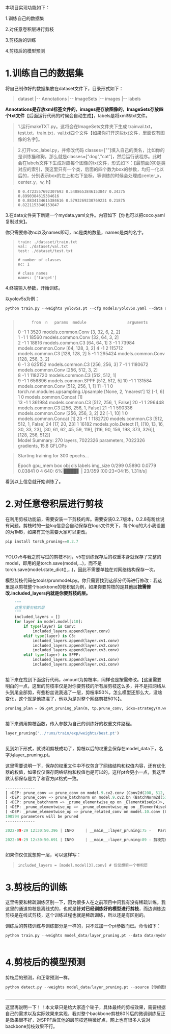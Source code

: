 本项目实现功能如下：

1.训练自己的数据集

2.对任意卷积层进行剪枝

3.剪枝后的训练

4.剪枝后的模型预测

# 1.训练自己的数据集

将自己制作好的数据集放在dataset文件下，目录形式如下：

> dataset
>  |-- Annotations
>  |-- ImageSets
>  |-- images
>  |-- labels

**Annotations是存放xml标签文件的**，**images是存放图像的**，**ImageSets存放四个txt文件**【后面运行代码的时候会自动生成】，labels是将xml转txt文件。

> 1.运行makeTXT.py。这将会在ImageSets文件夹下生成  trainval.txt，test.txt，train.txt，val.txt四个文件【如果你打开这些txt文件，里面仅有图像的名字】。

> 2.打开voc_label.py，并修改代码 classes=[""]填入自己的类名，比如你的是训练猫和狗，那么就是classes=["dog","cat"]，然后运行该程序。此时会在labels文件下生成对应每个图像的txt文件，形式如下：【最前面的0是类对应的索引，我这里只有一个类，后面的四个数为box的参数，均归一化以后的，分别表示box的左上和右下坐标，等训练的时候会处理成center_x，center_y，w, h】

> ```
> 0 0.4723557692307693 0.5408653846153847 0.34375 0.8990384615384616
> 0 0.8834134615384616 0.5793269230769231 0.21875 0.8221153846153847 
> ```

 

3.在data文件夹下新建一个mydata.yaml文件。内容如下【你也可以把coco.yaml复制过来】。

你只需要修改nc以及names即可，nc是类的数量，names是类的名字。

> ```
> train: ./dataset/train.txt
> val: ./dataset/val.txt
> test: ./dataset/test.txt
> 
> # number of classes
> nc: 1
> 
> # class names
> names: ['target']
> ```

4.终端输入参数，开始训练。 

以yolov5s为例：

```python
python train.py --weights yolov5s.pt --cfg models/yolov5s.yaml --data data/mydata.yaml
```

![点击并拖拽以移动](data:image/gif;base64,R0lGODlhAQABAPABAP///wAAACH5BAEKAAAALAAAAAABAAEAAAICRAEAOw==)

>  
>           from  n   params  module                  arguments
>   0         -1  1    3520  models.common.Conv            [3, 32, 6, 2, 2]        
>   1         -1  1   18560  models.common.Conv            [32, 64, 3, 2]         
>   2         -1  1   18816  models.common.C3             [64, 64, 1]
>   3         -1  1   73984  models.common.Conv            [64, 128, 3, 2]
>   4         -1  2   115712  models.common.C3             [128, 128, 2]
>   5         -1  1   295424  models.common.Conv            [128, 256, 3, 2]        
>   6         -1  3   625152  models.common.C3             [256, 256, 3]
>   7         -1  1  1180672  models.common.Conv            [256, 512, 3, 2]        
>   8         -1  1  1182720  models.common.C3             [512, 512, 1]         
>   9         -1  1   656896  models.common.SPPF            [512, 512, 5]
>  10         -1  1   131584  models.common.Conv            [512, 256, 1, 1]
>  11         -1  1     0  torch.nn.modules.upsampling.Upsample   [None, 2, 'nearest']
>  12      [-1, 6]  1     0  models.common.Concat           [1]              
>  13         -1  1   361984  models.common.C3             [512, 256, 1, False]
>  20         -1  1   296448  models.common.C3             [256, 256, 1, False]
>  21         -1  1   590336  models.common.Conv            [256, 256, 3, 2]
>  22      [-1, 10]  1     0  models.common.Concat           [1]
>  23         -1  1  1182720  models.common.C3             [512, 512, 1, False]
>  24    [17, 20, 23]  1   16182  models.yolo.Detect            [1, [[10, 13, 16, 30, 33, 23], [30, 61, 62, 45, 59, 119], [116, 90, 156, 198, 373, 326]], [128, 256, 512]]  
>  Model Summary: 270 layers, 7022326 parameters, 7022326 gradients, 15.8 GFLOPs

> Starting training for 300 epochs...
>
>    Epoch  gpu_mem    box    obj    cls   labels  img_size
>     0/299   0.589G   0.0779  0.03841     0     4    640:  6%|████▋                                   | 23/359 [00:23<04:15,  1.31it/s] 
>
>  

看到以上信息就开始训练了。 

# 2.对任意卷积层进行剪枝

在利用剪枝功能前，需要安装一下剪枝的库。需要安装0.2.7版本，0.2.8有粉丝说有问题。剪枝时的一些log信息会自动保存在logs文件夹下，每个log的大小我设置的为1MB，如果有其他需要大家可以更改。

```python
pip install torch_pruning==0.2.7
```

![点击并拖拽以移动](data:image/gif;base64,R0lGODlhAQABAPABAP///wAAACH5BAEKAAAALAAAAAABAAEAAAICRAEAOw==)

YOLOv5与我之前写过的剪枝不同，v5在训练保存后的权重本身就保存了完整的model，即用的是torch.save(model,...)，而不是torch.save(model.state_dict(),...)，因此不需要单独在对网络结构保存一次。 

模型剪枝代码在tools/prunmodel.py。你只需要找到这部分代码进行修改：我这里是以剪枝整个backbone的卷积层为例，如果你要剪枝的是其他层**按需修改.included_layers内就是你要剪枝的层。**

```python
    """
    这里写要剪枝的层
    """
    included_layers = []
    for layer in model.model[:10]:
        if type(layer) is Conv:
            included_layers.append(layer.conv)
        elif type(layer) is C3:
            included_layers.append(layer.cv1.conv)
            included_layers.append(layer.cv2.conv)
            included_layers.append(layer.cv3.conv)
        elif type(layer) is SPPF:
            included_layers.append(layer.cv1.conv)
            included_layers.append(layer.cv2.conv)
```

![点击并拖拽以移动](data:image/gif;base64,R0lGODlhAQABAPABAP///wAAACH5BAEKAAAALAAAAAABAAEAAAICRAEAOw==)

 接下来在找到下面这行代码，amount为剪枝率，同样也是按需修改。【这里需要明白的一点，这里的剪枝率仅是对你要剪枝的所有层剪枝这么多，并不是把网络从头到尾全部剪，有些粉丝说我选了一层，剪枝率50%，怎么模型还那么大，没啥变化，这个就是他搞混了，他以为是对整个网络剪枝50%】。

```python
pruning_plan = DG.get_pruning_plan(m, tp.prune_conv, idxs=strategy(m.weight, amount=0.8))
```

![点击并拖拽以移动](data:image/gif;base64,R0lGODlhAQABAPABAP///wAAACH5BAEKAAAALAAAAAABAAEAAAICRAEAOw==)

接下来调用剪枝函数，传入参数为自己的训练好的权重文件路径。

```python
layer_pruning('../runs/train/exp/weights/best.pt')
```

![点击并拖拽以移动](data:image/gif;base64,R0lGODlhAQABAPABAP///wAAACH5BAEKAAAALAAAAAABAAEAAAICRAEAOw==)

 见到如下形式，就说明剪枝成功了，剪枝以后的权重会保存在model_data下，名字为layer_pruning.pt。

这里需要说明一下，保存的权重文件中不仅包含了网络结构和权值内容，还有优化器的权值，如果仅仅保存网络结构和权值也是可以的，这样pt会更小一点，我这里默认都保存是为了和官方pt格式一致。

```python
-------------
[ <DEP: prune_conv => prune_conv on model.9.cv2.conv (Conv2d(208, 512, kernel_size=(1, 1), stride=(1, 1), bias=False))>, Index=[0, 1, 2, 3, 7, 8, 10, 11, 12, 13, 16, 17, 18, 19, 21, 22, 23, 25, 27, 28, 29, 30, 31, 32, 33, 34, 36, 37, 38, 39, 40, 41, 42, 43, 44, 45, 46, 47, 48, 49, 50, 51, 53, 54, 56, 57, 58, 59, 60, 61, 62, 63, 65, 67, 69, 70, 71, 72, 73, 74, 76, 77, 78, 79, 80, 81, 82, 83, 84, 85, 86, 87, 89, 90, 91, 92, 95, 96, 97, 99, 100, 102, 103, 104, 105, 106, 107, 109, 110, 111, 113, 114, 115, 117, 118, 119, 120, 121, 122, 123, 124, 125, 126, 127, 128, 129, 130, 132, 133, 135, 137, 139, 142, 143, 144, 146, 148, 150, 152, 153, 154, 155, 156, 157, 158, 159, 161, 162, 163, 164, 165, 166, 167, 168, 169, 170, 171, 173, 174, 178, 179, 180, 181, 182, 183, 184, 185, 186, 187, 188, 189, 191, 192, 193, 194, 195, 196, 197, 198, 199, 200, 201, 202, 203, 204, 205, 206, 207, 208, 209, 210, 211, 212, 213, 215, 216, 217, 219, 220, 221, 222, 223, 224, 225, 226, 228, 229, 230, 232, 233, 234, 235, 236, 237, 239, 240, 241, 242, 243, 246, 247, 248, 249, 251, 252, 253, 254, 257, 258, 259, 260, 263, 264, 265, 266, 267, 268, 270, 271, 272, 273, 274, 275, 276, 277, 278, 280, 281, 282, 283, 284, 285, 286, 287, 288, 292, 293, 294, 295, 296, 297, 299, 301, 302, 303, 306, 307, 308, 309, 310, 311, 312, 313, 314, 315, 317, 318, 321, 322, 323, 324, 325, 326, 327, 329, 330, 331, 332, 334, 335, 338, 339, 341, 342, 343, 344, 346, 347, 349, 351, 353, 354, 355, 356, 357, 358, 359, 361, 362, 363, 364, 365, 366, 368, 369, 370, 372, 373, 374, 375, 378, 379, 381, 382, 383, 385, 386, 387, 388, 389, 390, 391, 392, 393, 395, 396, 397, 398, 399, 401, 402, 403, 404, 405, 407, 408, 411, 413, 414, 415, 416, 418, 419, 420, 421, 422, 423, 425, 426, 427, 428, 429, 430, 431, 432, 433, 434, 435, 436, 437, 438, 440, 441, 442, 443, 444, 445, 446, 448, 449, 451, 452, 453, 454, 455, 456, 457, 458, 459, 461, 463, 465, 466, 468, 470, 472, 473, 474, 475, 476, 477, 478, 479, 480, 482, 483, 484, 485, 486, 487, 488, 490, 491, 492, 493, 494, 495, 496, 497, 498, 499, 500, 502, 503, 505, 506, 507, 510, 511], NumPruned=85072]
[ <DEP: prune_conv => prune_batchnorm on model.9.cv2.bn (BatchNorm2d(512, eps=0.001, momentum=0.03, affine=True, track_running_stats=True))>, Index=[0, 1, 2, 3, 7, 8, 10, 11, 12, 13, 16, 17, 18, 19, 21, 22, 23, 25, 27, 28, 29, 30, 31, 32, 33, 34, 36, 37, 38, 39, 40, 41, 42, 43, 44, 45, 46, 47, 48, 49, 50, 51, 53, 54, 56, 57, 58, 59, 60, 61, 62, 63, 65, 67, 69, 70, 71, 72, 73, 74, 76, 77, 78, 79, 80, 81, 82, 83, 84, 85, 86, 87, 89, 90, 91, 92, 95, 96, 97, 99, 100, 102, 103, 104, 105, 106, 107, 109, 110, 111, 113, 114, 115, 117, 118, 119, 120, 121, 122, 123, 124, 125, 126, 127, 128, 129, 130, 132, 133, 135, 137, 139, 142, 143, 144, 146, 148, 150, 152, 153, 154, 155, 156, 157, 158, 159, 161, 162, 163, 164, 165, 166, 167, 168, 169, 170, 171, 173, 174, 178, 179, 180, 181, 182, 183, 184, 185, 186, 187, 188, 189, 191, 192, 193, 194, 195, 196, 197, 198, 199, 200, 201, 202, 203, 204, 205, 206, 207, 208, 209, 210, 211, 212, 213, 215, 216, 217, 219, 220, 221, 222, 223, 224, 225, 226, 228, 229, 230, 232, 233, 234, 235, 236, 237, 239, 240, 241, 242, 243, 246, 247, 248, 249, 251, 252, 253, 254, 257, 258, 259, 260, 263, 264, 265, 266, 267, 268, 270, 271, 272, 273, 274, 275, 276, 277, 278, 280, 281, 282, 283, 284, 285, 286, 287, 288, 292, 293, 294, 295, 296, 297, 299, 301, 302, 303, 306, 307, 308, 309, 310, 311, 312, 313, 314, 315, 317, 318, 321, 322, 323, 324, 325, 326, 327, 329, 330, 331, 332, 334, 335, 338, 339, 341, 342, 343, 344, 346, 347, 349, 351, 353, 354, 355, 356, 357, 358, 359, 361, 362, 363, 364, 365, 366, 368, 369, 370, 372, 373, 374, 375, 378, 379, 381, 382, 383, 385, 386, 387, 388, 389, 390, 391, 392, 393, 395, 396, 397, 398, 399, 401, 402, 403, 404, 405, 407, 408, 411, 413, 414, 415, 416, 418, 419, 420, 421, 422, 423, 425, 426, 427, 428, 429, 430, 431, 432, 433, 434, 435, 436, 437, 438, 440, 441, 442, 443, 444, 445, 446, 448, 449, 451, 452, 453, 454, 455, 456, 457, 458, 459, 461, 463, 465, 466, 468, 470, 472, 473, 474, 475, 476, 477, 478, 479, 480, 482, 483, 484, 485, 486, 487, 488, 490, 491, 492, 493, 494, 495, 496, 497, 498, 499, 500, 502, 503, 505, 506, 507, 510, 511], NumPruned=818]
[ <DEP: prune_batchnorm => _prune_elementwise_op on _ElementWiseOp()>, Index=[0, 1, 2, 3, 7, 8, 10, 11, 12, 13, 16, 17, 18, 19, 21, 22, 23, 25, 27, 28, 29, 30, 31, 32, 33, 34, 36, 37, 38, 39, 40, 41, 42, 43, 44, 45, 46, 47, 48, 49, 50, 51, 53, 54, 56, 57, 58, 59, 60, 61, 62, 63, 65, 67, 69, 70, 71, 72, 73, 74, 76, 77, 78, 79, 80, 81, 82, 83, 84, 85, 86, 87, 89, 90, 91, 92, 95, 96, 97, 99, 100, 102, 103, 104, 105, 106, 107, 109, 110, 111, 113, 114, 115, 117, 118, 119, 120, 121, 122, 123, 124, 125, 126, 127, 128, 129, 130, 132, 133, 135, 137, 139, 142, 143, 144, 146, 148, 150, 152, 153, 154, 155, 156, 157, 158, 159, 161, 162, 163, 164, 165, 166, 167, 168, 169, 170, 171, 173, 174, 178, 179, 180, 181, 182, 183, 184, 185, 186, 187, 188, 189, 191, 192, 193, 194, 195, 196, 197, 198, 199, 200, 201, 202, 203, 204, 205, 206, 207, 208, 209, 210, 211, 212, 213, 215, 216, 217, 219, 220, 221, 222, 223, 224, 225, 226, 228, 229, 230, 232, 233, 234, 235, 236, 237, 239, 240, 241, 242, 243, 246, 247, 248, 249, 251, 252, 253, 254, 257, 258, 259, 260, 263, 264, 265, 266, 267, 268, 270, 271, 272, 273, 274, 275, 276, 277, 278, 280, 281, 282, 283, 284, 285, 286, 287, 288, 292, 293, 294, 295, 296, 297, 299, 301, 302, 303, 306, 307, 308, 309, 310, 311, 312, 313, 314, 315, 317, 318, 321, 322, 323, 324, 325, 326, 327, 329, 330, 331, 332, 334, 335, 338, 339, 341, 342, 343, 344, 346, 347, 349, 351, 353, 354, 355, 356, 357, 358, 359, 361, 362, 363, 364, 365, 366, 368, 369, 370, 372, 373, 374, 375, 378, 379, 381, 382, 383, 385, 386, 387, 388, 389, 390, 391, 392, 393, 395, 396, 397, 398, 399, 401, 402, 403, 404, 405, 407, 408, 411, 413, 414, 415, 416, 418, 419, 420, 421, 422, 423, 425, 426, 427, 428, 429, 430, 431, 432, 433, 434, 435, 436, 437, 438, 440, 441, 442, 443, 444, 445, 446, 448, 449, 451, 452, 453, 454, 455, 456, 457, 458, 459, 461, 463, 465, 466, 468, 470, 472, 473, 474, 475, 476, 477, 478, 479, 480, 482, 483, 484, 485, 486, 487, 488, 490, 491, 492, 493, 494, 495, 496, 497, 498, 499, 500, 502, 503, 505, 506, 507, 510, 511], NumPruned=0]
[ <DEP: _prune_elementwise_op => _prune_elementwise_op on _ElementWiseOp()>, Index=[0, 1, 2, 3, 7, 8, 10, 11, 12, 13, 16, 17, 18, 19, 21, 22, 23, 25, 27, 28, 29, 30, 31, 32, 33, 34, 36, 37, 38, 39, 40, 41, 42, 43, 44, 45, 46, 47, 48, 49, 50, 51, 53, 54, 56, 57, 58, 59, 60, 61, 62, 63, 65, 67, 69, 70, 71, 72, 73, 74, 76, 77, 78, 79, 80, 81, 82, 83, 84, 85, 86, 87, 89, 90, 91, 92, 95, 96, 97, 99, 100, 102, 103, 104, 105, 106, 107, 109, 110, 111, 113, 114, 115, 117, 118, 119, 120, 121, 122, 123, 124, 125, 126, 127, 128, 129, 130, 132, 133, 135, 137, 139, 142, 143, 144, 146, 148, 150, 152, 153, 154, 155, 156, 157, 158, 159, 161, 162, 163, 164, 165, 166, 167, 168, 169, 170, 171, 173, 174, 178, 179, 180, 181, 182, 183, 184, 185, 186, 187, 188, 189, 191, 192, 193, 194, 195, 196, 197, 198, 199, 200, 201, 202, 203, 204, 205, 206, 207, 208, 209, 210, 211, 212, 213, 215, 216, 217, 219, 220, 221, 222, 223, 224, 225, 226, 228, 229, 230, 232, 233, 234, 235, 236, 237, 239, 240, 241, 242, 243, 246, 247, 248, 249, 251, 252, 253, 254, 257, 258, 259, 260, 263, 264, 265, 266, 267, 268, 270, 271, 272, 273, 274, 275, 276, 277, 278, 280, 281, 282, 283, 284, 285, 286, 287, 288, 292, 293, 294, 295, 296, 297, 299, 301, 302, 303, 306, 307, 308, 309, 310, 311, 312, 313, 314, 315, 317, 318, 321, 322, 323, 324, 325, 326, 327, 329, 330, 331, 332, 334, 335, 338, 339, 341, 342, 343, 344, 346, 347, 349, 351, 353, 354, 355, 356, 357, 358, 359, 361, 362, 363, 364, 365, 366, 368, 369, 370, 372, 373, 374, 375, 378, 379, 381, 382, 383, 385, 386, 387, 388, 389, 390, 391, 392, 393, 395, 396, 397, 398, 399, 401, 402, 403, 404, 405, 407, 408, 411, 413, 414, 415, 416, 418, 419, 420, 421, 422, 423, 425, 426, 427, 428, 429, 430, 431, 432, 433, 434, 435, 436, 437, 438, 440, 441, 442, 443, 444, 445, 446, 448, 449, 451, 452, 453, 454, 455, 456, 457, 458, 459, 461, 463, 465, 466, 468, 470, 472, 473, 474, 475, 476, 477, 478, 479, 480, 482, 483, 484, 485, 486, 487, 488, 490, 491, 492, 493, 494, 495, 496, 497, 498, 499, 500, 502, 503, 505, 506, 507, 510, 511], NumPruned=0]
[ <DEP: _prune_elementwise_op => prune_related_conv on model.10.conv (Conv2d(512, 256, kernel_size=(1, 1), stride=(1, 1), bias=False))>, Index=[0, 1, 2, 3, 7, 8, 10, 11, 12, 13, 16, 17, 18, 19, 21, 22, 23, 25, 27, 28, 29, 30, 31, 32, 33, 34, 36, 37, 38, 39, 40, 41, 42, 43, 44, 45, 46, 47, 48, 49, 50, 51, 53, 54, 56, 57, 58, 59, 60, 61, 62, 63, 65, 67, 69, 70, 71, 72, 73, 74, 76, 77, 78, 79, 80, 81, 82, 83, 84, 85, 86, 87, 89, 90, 91, 92, 95, 96, 97, 99, 100, 102, 103, 104, 105, 106, 107, 109, 110, 111, 113, 114, 115, 117, 118, 119, 120, 121, 122, 123, 124, 125, 126, 127, 128, 129, 130, 132, 133, 135, 137, 139, 142, 143, 144, 146, 148, 150, 152, 153, 154, 155, 156, 157, 158, 159, 161, 162, 163, 164, 165, 166, 167, 168, 169, 170, 171, 173, 174, 178, 179, 180, 181, 182, 183, 184, 185, 186, 187, 188, 189, 191, 192, 193, 194, 195, 196, 197, 198, 199, 200, 201, 202, 203, 204, 205, 206, 207, 208, 209, 210, 211, 212, 213, 215, 216, 217, 219, 220, 221, 222, 223, 224, 225, 226, 228, 229, 230, 232, 233, 234, 235, 236, 237, 239, 240, 241, 242, 243, 246, 247, 248, 249, 251, 252, 253, 254, 257, 258, 259, 260, 263, 264, 265, 266, 267, 268, 270, 271, 272, 273, 274, 275, 276, 277, 278, 280, 281, 282, 283, 284, 285, 286, 287, 288, 292, 293, 294, 295, 296, 297, 299, 301, 302, 303, 306, 307, 308, 309, 310, 311, 312, 313, 314, 315, 317, 318, 321, 322, 323, 324, 325, 326, 327, 329, 330, 331, 332, 334, 335, 338, 339, 341, 342, 343, 344, 346, 347, 349, 351, 353, 354, 355, 356, 357, 358, 359, 361, 362, 363, 364, 365, 366, 368, 369, 370, 372, 373, 374, 375, 378, 379, 381, 382, 383, 385, 386, 387, 388, 389, 390, 391, 392, 393, 395, 396, 397, 398, 399, 401, 402, 403, 404, 405, 407, 408, 411, 413, 414, 415, 416, 418, 419, 420, 421, 422, 423, 425, 426, 427, 428, 429, 430, 431, 432, 433, 434, 435, 436, 437, 438, 440, 441, 442, 443, 444, 445, 446, 448, 449, 451, 452, 453, 454, 455, 456, 457, 458, 459, 461, 463, 465, 466, 468, 470, 472, 473, 474, 475, 476, 477, 478, 479, 480, 482, 483, 484, 485, 486, 487, 488, 490, 491, 492, 493, 494, 495, 496, 497, 498, 499, 500, 502, 503, 505, 506, 507, 510, 511], NumPruned=104704]
190594 parameters will be pruned
-------------

2022-09-29 12:30:50.396 | INFO     | __main__:layer_pruning:75 -   Params: 7022326 => 3056461

2022-09-29 12:30:50.691 | INFO     | __main__:layer_pruning:89 - 剪枝完成
```

![点击并拖拽以移动](data:image/gif;base64,R0lGODlhAQABAPABAP///wAAACH5BAEKAAAALAAAAAABAAEAAAICRAEAOw==)

如果你仅仅就想剪一层，可以这样写：

>  
>
> ```
> included_layers = [model.model[3].conv] # 仅仅想剪一个卷积层
> ```

#  3.剪枝后的训练

这里需要和稀疏训练区别一下，因为很多人在之前项目中问我有没有稀疏训练。我这里的通道剪枝是离线式的，也就是**针对已经训练好的模型进行剪枝**，而边训练边剪枝是在线式剪枝，这个训练过程也就是稀疏训练，所以还是有区别的。

训练后的剪枝训练与训练部分是一样的，只不过加一个pt参数而已。命令如下：

```python
python train.py --weights model_data/layer_pruning.pt --data data/mydata.yaml --pt 
```

![点击并拖拽以移动](data:image/gif;base64,R0lGODlhAQABAPABAP///wAAACH5BAEKAAAALAAAAAABAAEAAAICRAEAOw==)

# 4.剪枝后的模型预测

剪枝后的预测，和正常预测一样。

```python
python detect.py --weights model_data/layer_pruning.pt --source [你的图像路径]
```

![点击并拖拽以移动](data:image/gif;base64,R0lGODlhAQABAPABAP///wAAACH5BAEKAAAALAAAAAABAAEAAAICRAEAOw==)

------

这里再说明一下！！本文章只是给大家造个轮子，具体最终的剪枝效果，需要根据自己的需求以及实际效果来实现，我对整个backbone剪枝80%后的微调训练反正是效果很不好，对SPPF后其他的层剪枝还稍微好点，网上也有很多人说对backbone剪枝效果不行。